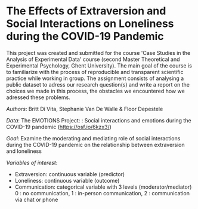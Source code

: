# The Effects of Extraversion and Social Interactions on Loneliness during the COVID-19 Pandemic

This project was created and submitted for the course 'Case Studies in the Analysis of Experimental Data' course (second Master Theoretical and Experimental
Psychology, Ghent University). The main goal of the course is to familiarize with the process of reproducible and transparent scientific practice while working in group. 
The assignment consists of analysing a public dataset to adress our research question(s) and write a report on the choices we made in this process, the obstacles 
we encountered how we adressed these problems.

*Authors*: Britt Di Vita, Stephanie Van De Walle & Floor Depestele

*Data*: The EMOTIONS Project: : Social interactions and emotions during the COVID-19 pandemic (https://osf.io/6kzx3/)

*Goal*: Examine the moderating and mediating role of social interactions during the COVID-19 pandemic on the relationship between extraversion and loneliness

*Variables of interest*:
- Extraversion: continuous variable (predictor)
- Loneliness: continuous variable (outcome)
- Communication: categorical variable with 3 levels (moderator/mediator)
                  0 : no communication,
                  1 : in-person communication,
                  2 : communication via chat or phone
